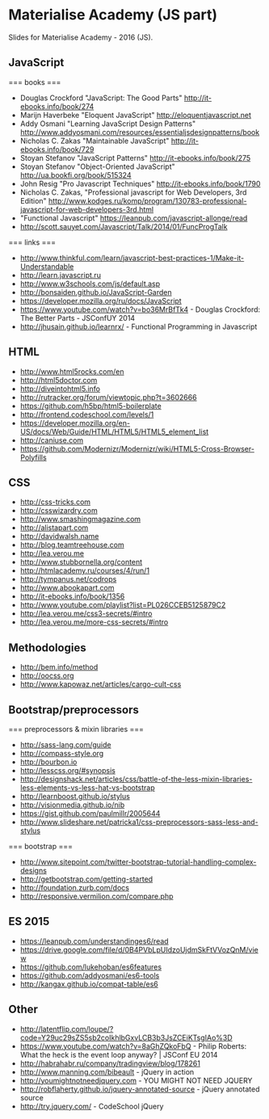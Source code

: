 # Materialise Academy (JS part)

Slides for Materialise Academy - 2016 (JS).

## JavaScript
=== books ===
- Douglas Crockford "JavaScript: The Good Parts" http://it-ebooks.info/book/274
- Marijn Haverbeke "Eloquent JavaScript" http://eloquentjavascript.net
- Addy Osmani "Learning JavaScript Design Patterns" http://www.addyosmani.com/resources/essentialjsdesignpatterns/book
- Nicholas C. Zakas "Maintainable JavaScript" http://it-ebooks.info/book/729
- Stoyan Stefanov "JavaScript Patterns" http://it-ebooks.info/book/275
- Stoyan Stefanov "Object-Oriented JavaScript" http://ua.bookfi.org/book/515324
- John Resig "Pro Javascript Techniques" http://it-ebooks.info/book/1790
- Nicholas C. Zakas, "Professional javascript for Web Developers, 3rd Edition" http://www.kodges.ru/komp/program/130783-professional-javascript-for-web-developers-3rd.html
- "Functional Javascript" https://leanpub.com/javascript-allonge/read
- http://scott.sauyet.com/Javascript/Talk/2014/01/FuncProgTalk

=== links ===
- http://www.thinkful.com/learn/javascript-best-practices-1/Make-it-Understandable
- http://learn.javascript.ru
- http://www.w3schools.com/js/default.asp
- http://bonsaiden.github.io/JavaScript-Garden
- https://developer.mozilla.org/ru/docs/JavaScript
- https://www.youtube.com/watch?v=bo36MrBfTk4 - Douglas Crockford: The Better Parts - JSConfUY 2014
- http://jhusain.github.io/learnrx/ - Functional Programming in Javascript

## HTML
- http://www.html5rocks.com/en
- http://html5doctor.com
- http://diveintohtml5.info
- http://rutracker.org/forum/viewtopic.php?t=3602666
- https://github.com/h5bp/html5-boilerplate
- http://frontend.codeschool.com/levels/1
- https://developer.mozilla.org/en-US/docs/Web/Guide/HTML/HTML5/HTML5_element_list
- http://caniuse.com
- https://github.com/Modernizr/Modernizr/wiki/HTML5-Cross-Browser-Polyfills 

## CSS
- http://css-tricks.com
- http://csswizardry.com
- http://www.smashingmagazine.com
- http://alistapart.com
- http://davidwalsh.name
- http://blog.teamtreehouse.com
- http://lea.verou.me
- http://www.stubbornella.org/content
- http://htmlacademy.ru/courses/4/run/1
- http://tympanus.net/codrops
- http://www.abookapart.com
- http://it-ebooks.info/book/1356
- http://www.youtube.com/playlist?list=PL026CCEB5125879C2    
- http://lea.verou.me/css3-secrets/#intro
- http://lea.verou.me/more-css-secrets/#intro

## Methodologies
- http://bem.info/method
- http://oocss.org
- http://www.kapowaz.net/articles/cargo-cult-css

## Bootstrap/preprocessors 
=== preprocessors & mixin libraries ===
- http://sass-lang.com/guide
- http://compass-style.org
- http://bourbon.io
- http://lesscss.org/#synopsis
- http://designshack.net/articles/css/battle-of-the-less-mixin-libraries-less-elements-vs-less-hat-vs-bootstrap
- http://learnboost.github.io/stylus
- http://visionmedia.github.io/nib
- https://gist.github.com/paulmillr/2005644
- http://www.slideshare.net/patricka1/css-preprocessors-sass-less-and-stylus

=== bootstrap ===
- http://www.sitepoint.com/twitter-bootstrap-tutorial-handling-complex-designs
- http://getbootstrap.com/getting-started
- http://foundation.zurb.com/docs
- http://responsive.vermilion.com/compare.php

## ES 2015
- https://leanpub.com/understandinges6/read
- https://drive.google.com/file/d/0B4PVbLpUIdzoUjdmSkFtVVozQnM/view
- https://github.com/lukehoban/es6features
- https://github.com/addyosmani/es6-tools
- http://kangax.github.io/compat-table/es6

## Other
- http://latentflip.com/loupe/?code=Y29uc29sZS5sb2coIkhlbGxvLCB3b3JsZCEiKTsgIAo%3D
- https://www.youtube.com/watch?v=8aGhZQkoFbQ - Philip Roberts: What the heck is the event loop anyway? | JSConf EU 2014
- http://habrahabr.ru/company/tradingview/blog/178261       
- http://www.manning.com/bibeault - jQuery in action
- http://youmightnotneedjquery.com - YOU MIGHT NOT NEED JQUERY
- http://robflaherty.github.io/jquery-annotated-source - jQuery annotated source
- http://try.jquery.com/ - CodeSchool jQuery 

